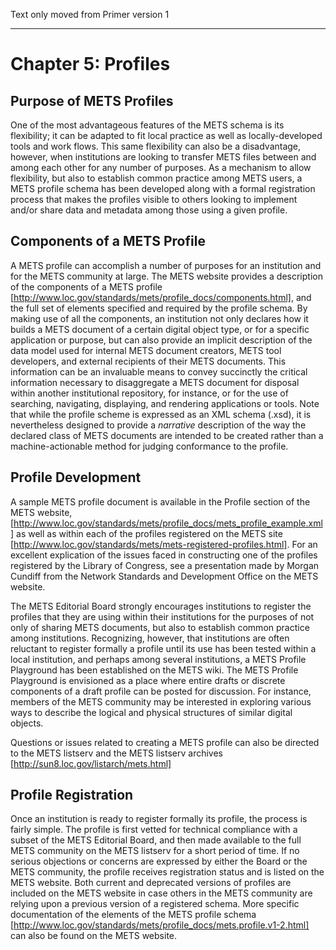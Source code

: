 Text only moved from Primer version 1

***



# Chapter 5:  Profiles



## **Purpose of METS Profiles**
One of the most advantageous features of the METS schema is its flexibility; it can be adapted to fit local practice as well as locally-developed tools and work flows.  This same flexibility can also be a disadvantage, however, when institutions are looking to transfer METS files between and among each other for any number of purposes.  As a mechanism to allow flexibility, but also to establish common practice among METS users, a METS profile schema has been developed along with a formal registration process that makes the profiles visible to others looking to implement and/or share data and metadata among those using a given profile.  



## **Components of a METS Profile**
A METS profile can accomplish a number of purposes for an institution and for the METS community at large. The METS website provides a description of the components of a METS profile [http://www.loc.gov/standards/mets/profile_docs/components.html], and the full set of elements specified and required by the profile schema.  By making use of all the components, an institution not only declares how it builds a METS document of a certain digital object type, or for a specific application or purpose, but can also provide an implicit description of the data model used for internal METS document creators, METS tool developers, and external recipients of their METS documents.  This information can be an invaluable means to convey succinctly the critical information necessary to disaggregate a METS document for disposal within another institutional repository, for instance, or for the use of searching, navigating, displaying, and rendering applications or tools.  Note that while the profile scheme is expressed as an XML schema (.xsd), it is nevertheless designed to provide a _narrative_ description of the way the declared class of METS documents are intended to be created rather than a machine-actionable method for judging conformance to the profile.

## **Profile Development**
A sample METS profile document is available in the Profile section of the METS website, [http://www.loc.gov/standards/mets/profile_docs/mets_profile_example.xml] as well as within each of the profiles registered on the METS site [http://www.loc.gov/standards/mets/mets-registered-profiles.html].  For an excellent explication of the issues faced in constructing one of the profiles registered by the Library of Congress, see a presentation made by Morgan Cundiff from the Network Standards and Development Office on the METS website.  

The METS Editorial Board strongly encourages institutions to register the profiles that they are using within their institutions for the purposes of not only of sharing METS documents, but also to establish common practice among institutions.  Recognizing, however, that institutions are often reluctant to register formally a profile until its use has been tested within a local institution, and perhaps among several institutions, a METS Profile Playground has been established on the METS wiki.  The METS Profile Playground is envisioned as a place where entire drafts or discrete components of a draft profile can be posted for discussion.  For instance, members of the METS community may be interested in exploring various ways to describe the logical and physical structures of similar digital objects.  

Questions or issues related to creating a METS profile can also be directed to the METS listserv and the METS listserv archives [http://sun8.loc.gov/listarch/mets.html]  



## **Profile Registration**
Once an institution is ready to register formally its profile, the process is fairly simple. The profile is first vetted for technical compliance with a subset of the METS Editorial Board, and then made available to the full METS community on the METS listserv for a short period of time.  If no serious objections or concerns are expressed by either the Board or the METS community, the profile receives registration status and is listed on the METS website.  Both current and deprecated versions of profiles are included on the METS website in case others in the METS community are relying upon a previous version of a registered schema.  More specific documentation of the elements of the METS profile schema [http://www.loc.gov/standards/mets/profile_docs/mets.profile.v1-2.html] can also be found on the METS website.